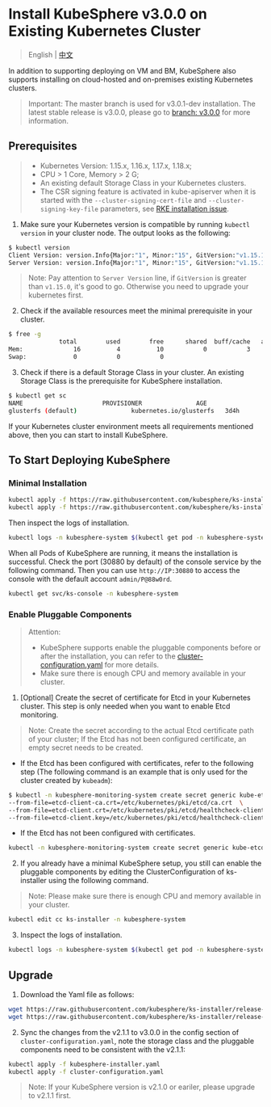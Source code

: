 # Install KubeSphere v3.0.0 on Existing Kubernetes Cluster

> English | [中文](README_zh.md)

In addition to supporting deploying on VM and BM, KubeSphere also supports installing on cloud-hosted and on-premises existing Kubernetes clusters.

> Important: The master branch is used for v3.0.1-dev installation. The latest stable release is v3.0.0, please go to [branch: v3.0.0](https://github.com/kubesphere/ks-installer/tree/v3.0.0) for more information.

## Prerequisites

> - Kubernetes Version: 1.15.x, 1.16.x, 1.17.x, 1.18.x;
> - CPU > 1 Core, Memory > 2 G;
> - An existing default Storage Class in your Kubernetes clusters.
> - The CSR signing feature is activated in kube-apiserver when it is started with the `--cluster-signing-cert-file` and `--cluster-signing-key-file` parameters, see [RKE installation issue](https://github.com/kubesphere/kubesphere/issues/1925#issuecomment-591698309).

1. Make sure your Kubernetes version is compatible by running `kubectl version` in your cluster node. The output looks as the following:

```bash
$ kubectl version
Client Version: version.Info{Major:"1", Minor:"15", GitVersion:"v1.15.1", GitCommit:"4485c6f18cee9a5d3c3b4e523bd27972b1b53892", GitTreeState:"clean", BuildDate:"2019-07-18T09:09:21Z", GoVersion:"go1.12.5", Compiler:"gc", Platform:"linux/amd64"}
Server Version: version.Info{Major:"1", Minor:"15", GitVersion:"v1.15.1", GitCommit:"4485c6f18cee9a5d3c3b4e523bd27972b1b53892", GitTreeState:"clean", BuildDate:"2019-07-18T09:09:21Z", GoVersion:"go1.12.5", Compiler:"gc", Platform:"linux/amd64"}
```

> Note: Pay attention to `Server Version` line, if `GitVersion` is greater than `v1.15.0`, it's good to go. Otherwise you need to upgrade your kubernetes first.

2. Check if the available resources meet the minimal prerequisite in your cluster.

```bash
$ free -g
              total        used        free      shared  buff/cache   available
Mem:              16          4          10           0           3           2
Swap:             0           0           0
```

3. Check if there is a default Storage Class in your cluster. An existing Storage Class is the prerequisite for KubeSphere installation.

```bash
$ kubectl get sc
NAME                      PROVISIONER               AGE
glusterfs (default)               kubernetes.io/glusterfs   3d4h
```

If your Kubernetes cluster environment meets all requirements mentioned above, then you can start to install KubeSphere.

## To Start Deploying KubeSphere

### Minimal Installation

```bash
kubectl apply -f https://raw.githubusercontent.com/kubesphere/ks-installer/release-3.0/deploy/kubesphere-installer.yaml
kubectl apply -f https://raw.githubusercontent.com/kubesphere/ks-installer/release-3.0/deploy/cluster-configuration.yaml
```

Then inspect the logs of installation.

```bash
kubectl logs -n kubesphere-system $(kubectl get pod -n kubesphere-system -l app=ks-install -o jsonpath='{.items[0].metadata.name}') -f
```

When all Pods of KubeSphere are running, it means the installation is successful. Check the port (30880 by default) of the console service by the following command. Then you can use `http://IP:30880` to access the console with the default account `admin/P@88w0rd`.

```bash
kubectl get svc/ks-console -n kubesphere-system
```
### Enable Pluggable Components

> Attention:
> - KubeSphere supports enable the pluggable components before or after the installation, you can refer to the [cluster-configuration.yaml](deploy/cluster-configuration.yaml) for more details.
> - Make sure there is enough CPU and memory available in your cluster.

1. [Optional] Create the secret of certificate for Etcd in your Kubernetes cluster. This step is only needed when you want to enable Etcd monitoring.

> Note: Create the secret according to the actual Etcd certificate path of your cluster; If the Etcd has not been configured certificate, an empty secret needs to be created.

- If the Etcd has been configured with certificates, refer to the following step (The following command is an example that is only used for the cluster created by `kubeadm`):

```bash
$ kubectl -n kubesphere-monitoring-system create secret generic kube-etcd-client-certs  \
--from-file=etcd-client-ca.crt=/etc/kubernetes/pki/etcd/ca.crt  \
--from-file=etcd-client.crt=/etc/kubernetes/pki/etcd/healthcheck-client.crt  \
--from-file=etcd-client.key=/etc/kubernetes/pki/etcd/healthcheck-client.key
```

- If the Etcd has not been configured with certificates.

```bash
kubectl -n kubesphere-monitoring-system create secret generic kube-etcd-client-certs
```

2. If you already have a minimal KubeSphere setup, you still can enable the pluggable components by editing the ClusterConfiguration of ks-installer using the following command.

> Note: Please make sure there is enough CPU and memory available in your cluster.

```bash
kubectl edit cc ks-installer -n kubesphere-system
```

3. Inspect the logs of installation.

```bash
kubectl logs -n kubesphere-system $(kubectl get pod -n kubesphere-system -l app=ks-install -o jsonpath='{.items[0].metadata.name}') -f
```

## Upgrade

1. Download the Yaml file as follows:

```bash
wget https://raw.githubusercontent.com/kubesphere/ks-installer/release-3.0/deploy/kubesphere-installer.yaml
wget https://raw.githubusercontent.com/kubesphere/ks-installer/release-3.0/deploy/cluster-configuration.yaml
```

2. Sync the changes from the v2.1.1 to v3.0.0 in the config section of `cluster-configuration.yaml`, note the storage class and the pluggable components need to be consistent with the v2.1.1:

```bash
kubectl apply -f kubesphere-installer.yaml
kubectl apply -f cluster-configuration.yaml
```

> Note: If your KubeSphere version is v2.1.0 or eariler, please upgrade to v2.1.1 first.